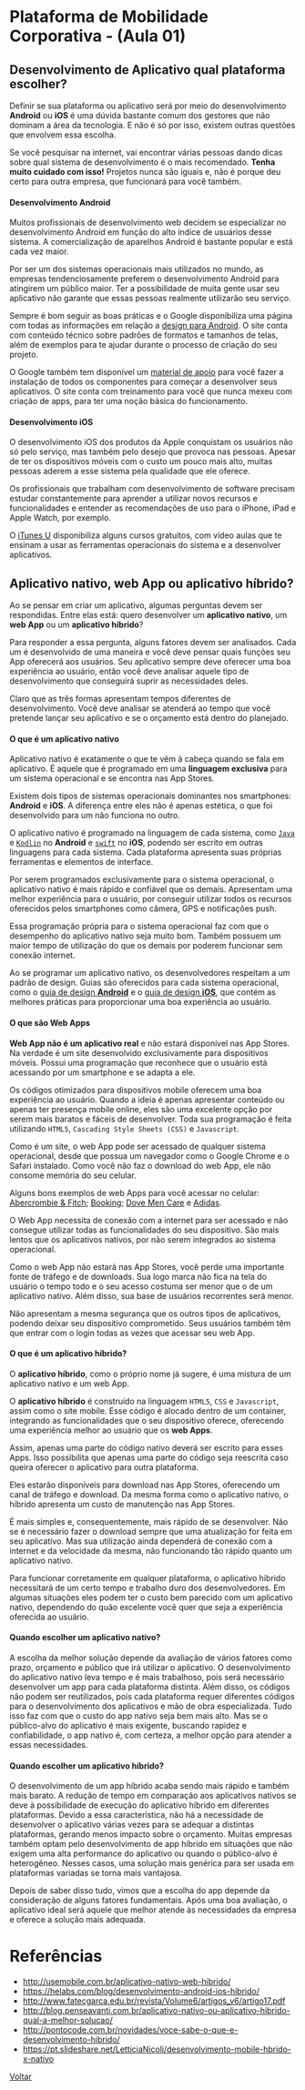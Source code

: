 # Plataforma de Mobilidade Corporativa - (Aula 01)

## Desenvolvimento de Aplicativo qual plataforma escolher?

Definir se sua plataforma ou aplicativo será por meio do desenvolvimento **Android** ou **iOS** é uma dúvida bastante comum dos gestores que não dominam a área da tecnologia. E não é só por isso, existem outras questões que envolvem essa escolha.

Se você pesquisar na internet, vai encontrar várias pessoas dando dicas sobre qual sistema de desenvolvimento é o mais recomendado. **Tenha muito cuidado com isso!** Projetos nunca são iguais e, não é porque deu certo para outra empresa, que funcionará para você também.

#### Desenvolvimento Android

Muitos profissionais de desenvolvimento web decidem se especializar no desenvolvimento Android em função do alto índice de usuários desse sistema. A comercialização de aparelhos Android é bastante popular e está cada vez maior.

Por ser um dos sistemas operacionais mais utilizados no mundo, as empresas tendenciosamente preferem o desenvolvimento Android para atingirem um público maior. Ter a possibilidade de muita gente usar seu aplicativo não garante que essas pessoas realmente utilizarão seu serviço.

Sempre é bom seguir as boas práticas e o Google disponibiliza uma página com todas as informações em relação a [design para Android](https://developer.android.com/design/material/index.html?hl=pt-br). O site conta com conteúdo técnico sobre padrões de formatos e tamanhos de telas, além de exemplos para te ajudar durante o processo de criação do seu projeto.

O Google também tem disponível um [material de apoio](https://developer.android.com/studio/index.html?hl=pt-br) para você fazer a instalação de todos os componentes para começar a desenvolver seus aplicativos. O site conta com treinamento para você que nunca mexeu com criação de apps, para ter uma noção básica do funcionamento.

#### Desenvolvimento iOS

O desenvolvimento iOS dos produtos da Apple conquistam os usuários não só pelo serviço, mas também pelo desejo que provoca nas pessoas. Apesar de ter os dispositivos móveis com o custo um pouco mais alto, muitas pessoas aderem a esse sistema pela qualidade que ele oferece.

Os profissionais que trabalham com desenvolvimento de software precisam estudar constantemente para aprender a utilizar novos recursos e funcionalidades e entender as recomendações de uso para o iPhone, iPad e Apple Watch, por exemplo.

O [iTunes U](https://www.apple.com/br/education/ipad/itunes-u/) disponibiliza alguns cursos gratuitos, com vídeo aulas que te ensinam a usar as ferramentas operacionais do sistema e a desenvolver aplicativos.

## Aplicativo nativo, web App ou aplicativo híbrido?

Ao se pensar em criar um aplicativo, algumas perguntas devem ser respondidas. Entre elas está: quero desenvolver um **aplicativo nativo**, um **web App** ou um **aplicativo híbrido**?

Para responder a essa pergunta, alguns fatores devem ser analisados. Cada um é desenvolvido de uma maneira e você deve pensar quais funções seu App oferecerá aos usuários. Seu aplicativo sempre deve oferecer uma boa experiência ao usuário, então você deve analisar aquele tipo de desenvolvimento que conseguirá suprir as necessidades deles.

Claro que as três formas  apresentam tempos diferentes de desenvolvimento. Você deve analisar se atenderá ao tempo que você pretende lançar seu aplicativo e se o orçamento está dentro do planejado.

#### O que é um aplicativo nativo

Aplicativo nativo é exatamente o que te vêm à cabeça quando se fala em aplicativo. É aquele que é programado em uma **linguagem exclusiva** para um sistema operacional e se encontra nas App Stores.

Existem dois tipos de sistemas operacionais dominantes nos smartphones: **Android** e **iOS**. A diferença entre eles não é apenas estética, o que foi desenvolvido para um não funciona no outro.

O aplicativo nativo é programado na linguagem de cada sistema, como [`Java`](http://www.oracle.com/technetwork/java/api-141528.html) e [`Kodlin`](https://kotlinlang.org/) no **Android** e [`swift`](https://www.apple.com/br/swift/) no **iOS**, podendo ser escrito em outras linguagens para cada sistema. Cada plataforma apresenta suas próprias ferramentas e elementos de interface.

Por serem programados exclusivamente para o sistema operacional, o aplicativo nativo é mais rápido e confiável que os demais. Apresentam uma melhor experiência para o usuário, por conseguir utilizar todos os recursos oferecidos pelos smartphones como câmera, GPS e notificações push.

Essa programação própria para o sistema operacional faz com que o desempenho do aplicativo nativo seja muito bom. Também possuem um maior tempo de utilização do que os demais por poderem funcionar sem conexão internet.

Ao se programar um aplicativo nativo, os desenvolvedores respeitam a um padrão de design. Guias são oferecidos para cada sistema operacional, como o [guia de design **Android**](https://developer.android.com/design/index.html?hl=pt-br) e o [guia de design **iOS**](https://developer.apple.com/design/), que contém as melhores práticas para proporcionar uma boa experiência ao usuário.

#### O que são Web Apps

**Web App não é um aplicativo real** e não estará disponível nas App Stores. Na verdade é um site desenvolvido exclusivamente para dispositivos móveis. Possui uma programação que reconhece que o usuário está acessando por um smartphone e se adapta a ele.

Os códigos otimizados para dispositivos mobile oferecem uma boa experiência ao usuário. Quando a ideia é apenas apresentar conteúdo ou apenas ter presença mobile online, eles são uma excelente opção por serem mais baratos e fáceis de desenvolver. Toda sua programação é feita utilizando `HTML5`, `Cascading Style Sheets (CSS)` e `Javascript`.

Como é um site, o web App pode ser acessado de qualquer sistema operacional, desde que possua um navegador como o Google Chrome e o Safari instalado. Como você não faz o download do web App, ele não consome memória do seu celular.

Alguns bons exemplos de web Apps para você acessar no celular: [Abercrombie & Fitch](https://www.abercrombie.com/shop/wd?DM_PersistentCookieCreated=true); [Booking](https://m.booking.com/); [Dove Men Care](https://www.dove.com/us/en/men-care.html) e [Adidas](http://www.adidas.com.br/).

O Web App necessita de conexão com a internet para ser acessado e não consegue utilizar todas as funcionalidades do seu dispositivo. São mais lentos que os aplicativos nativos, por não serem integrados ao sistema operacional.

Como o web App não estará nas App Stores, você perde uma importante fonte de tráfego e de downloads. Sua logo marca não fica na tela do usuário o tempo todo e o seu acesso costuma ser menor que o de um aplicativo nativo. Além disso, sua base de usuários recorrentes será menor.

Não apresentam a mesma segurança que os outros tipos de aplicativos, podendo deixar seu dispositivo comprometido. Seus usuários também têm que entrar com o login todas as vezes que acessar seu web App.

#### O que é um aplicativo híbrido?

O **aplicativo híbrido**, como o próprio nome já sugere, é uma mistura de um aplicativo nativo e um web App.

O **aplicativo híbrido** é construído na linguagem `HTML5`, `CSS` e `Javascript`, assim como o site mobile. Esse código é alocado dentro de um container, integrando as funcionalidades que o seu dispositivo oferece, oferecendo uma experiência melhor ao usuário que os **web Apps**.

Assim, apenas uma parte do código nativo deverá ser escrito para esses Apps. Isso possibilita que apenas uma parte do código seja reescrita caso queira oferecer o aplicativo para outra plataforma.

Eles estarão disponíveis para download nas App Stores, oferecendo um canal de tráfego e download. Da mesma forma como o aplicativo nativo, o híbrido apresenta um custo de manutenção nas App Stores.

É mais simples e, consequentemente, mais rápido de se desenvolver. Não se é necessário fazer o download sempre que uma atualização for feita em seu aplicativo. Mas sua utilização ainda dependerá de conexão com a internet e da velocidade da mesma, não funcionando tão rápido quanto um aplicativo nativo.

Para funcionar corretamente em qualquer plataforma, o aplicativo híbrido necessitará de um certo tempo e trabalho duro dos desenvolvedores. Em algumas situações eles podem ter o custo bem parecido com um aplicativo nativo, dependendo do quão excelente você quer que seja a experiência oferecida ao usuário.

#### Quando escolher um aplicativo nativo?

A escolha da melhor solução depende da avaliação de vários fatores como prazo, orçamento e público que irá utilizar o aplicativo. O desenvolvimento do aplicativo nativo leva tempo e é mais trabalhoso, pois será necessário desenvolver um app para cada plataforma distinta. Além disso, os códigos não podem ser reutilizados, pois cada plataforma requer diferentes códigos para o desenvolvimento dos aplicativos e mão de obra especializada. Tudo isso faz com que o custo do app nativo seja bem mais alto. Mas se o público-alvo do aplicativo é mais exigente, buscando rapidez e confiabilidade, o app nativo é, com certeza, a melhor opção para atender a essas necessidades.

#### Quando escolher um aplicativo híbrido?

O desenvolvimento de um app híbrido acaba sendo mais rápido e também mais barato. A redução de tempo em comparação aos aplicativos nativos se deve à possibilidade de execução do aplicativo híbrido em diferentes plataformas. Devido a essa característica, não há a necessidade de desenvolver o aplicativo várias vezes para se adequar a distintas plataformas, gerando menos impacto sobre o orçamento. Muitas empresas também optam pelo desenvolvimento de app híbrido em situações que não exigem uma alta performance do aplicativo ou quando o público-alvo é heterogêneo. Nesses casos, uma solução mais genérica para ser usada em plataformas variadas se torna mais vantajosa.

Depois de saber disso tudo, vimos que a escolha do app depende da consideração de alguns fatores fundamentais. Após uma boa avaliação, o aplicativo ideal será aquele que melhor atende às necessidades da empresa e oferece a solução mais adequada.

# Referências
 - http://usemobile.com.br/aplicativo-nativo-web-hibrido/
 - https://helabs.com/blog/desenvolvimento-android-ios-hibrido/
 - http://www.fatecgarca.edu.br/revista/Volume6/artigos_v6/artigo17.pdf
 - http://blog.penseavanti.com.br/aplicativo-nativo-ou-aplicativo-hibrido-qual-a-melhor-solucao/
 - http://pontocode.com.br/novidades/voce-sabe-o-que-e-desenvolvimento-hibrido/
 - https://pt.slideshare.net/LetticiaNicoli/desenvolvimento-mobile-hbrido-x-nativo

[Voltar](https://github.com/meta-sistemas-2017/plataforma-mobilidade)